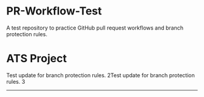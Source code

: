 # PR-Workflow-Test
A test repository to practice GitHub pull request workflows and branch protection rules.
# ATS Project
Test update for branch protection rules.
2Test update for branch protection rules.
3
****